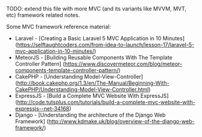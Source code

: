 
TODO: extend this file with more MVC (and its variants like MVVM, MVT, etc) framework related notes.

Some MVC framework reference material:
- Laravel - [Creating a Basic Laravel 5 MVC Application in 10 Minutes] (https://selftaughtcoders.com/from-idea-to-launch/lesson-17/laravel-5-mvc-application-in-10-minutes/)
- MeteorJS - [Building Reusable Components With The Template Controller Pattern] (https://www.discovermeteor.com/blog/meteor-components-template-controller-pattern/)
- CakePHP - [Understanding Model-View-Controller] (http://book.cakephp.org/1.3/en/The-Manual/Beginning-With-CakePHP/Understanding-Model-View-Controller.html)
- ExpressJS - [Build a Complete MVC Website With ExpressJS] (http://code.tutsplus.com/tutorials/build-a-complete-mvc-website-with-expressjs--net-34168)
- Django - [Understanding the architecture of the Django Web Framework] (http://www.kdmake.uk/blog/overview-of-the-django-web-framework/)

